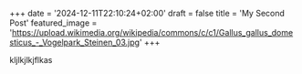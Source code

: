 +++
date = '2024-12-11T22:10:24+02:00'
draft = false
title = 'My Second Post'
featured_image = 'https://upload.wikimedia.org/wikipedia/commons/c/c1/Gallus_gallus_domesticus_-_Vogelpark_Steinen_03.jpg'
+++

kljlkjlkjflkas